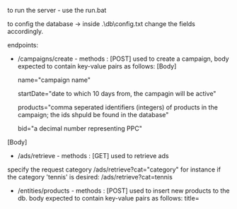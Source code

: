 to run the server - use the run.bat

to config the database -> inside .\db\config.txt change the fields accordingly.

endpoints:
* /campaigns/create - methods : [POST] 
used to create a campaign, body expected to contain key-value pairs as follows:
[Body]
  
  name="campaign name"
  
  startDate="date to which 10 days from, the campagin will be active"
  
  products="comma seperated identifiers (integers) of products in the campaign; the ids shpuld be found in the database"
  
  bid="a decimal number representing PPC"
  
[Body]
  
* /ads/retrieve - methods : [GET]
 used to retrieve ads 
 <query params>
  specify the request category /ads/retrieve?cat="category"
  for instance if the category 'tennis' is desired:
  /ads/retrieve?cat=tennis
  </query params>
  
  
* /entities/products - methods : [POST]
  used to insert new products to the db. body expected to contain key-value pairs as follows:
  <Body>
    title=<title>
    category=<category>
    price=<a decimal representing price>
  </Body>
    
<!--     
 * /entities/campaign - methods : [GET]
  used to retrieve campaign details from the db.
  <Body>
    title=<title>
    category=<category>
    price=<a decimal representing price>
  </Body> -->
    
  
  
  
  
 
  
 
 

